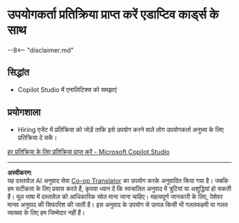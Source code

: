 <!--
CO_OP_TRANSLATOR_METADATA:
{
  "original_hash": "729a62989ca37495e9c42888d3933137",
  "translation_date": "2025-10-21T17:56:19+00:00",
  "source_file": "docs/operative-preview/11-obtain-user-feedback/README.md",
  "language_code": "hi"
}
-->
# उपयोगकर्ता प्रतिक्रिया प्राप्त करें एडाप्टिव कार्ड्स के साथ

--8<-- "disclaimer.md"

## सिद्धांत

- Copilot Studio में एनालिटिक्स को समझाएं

## प्रयोगशाला

- Hiring एजेंट में प्रतिक्रिया को जोड़ें ताकि इसे उपयोग करने वाले लोग उपयोगकर्ता अनुभव के लिए प्रतिक्रिया दे सकें।

[हर प्रतिक्रिया के लिए प्रतिक्रिया प्राप्त करें - Microsoft Copilot Studio](https://learn.microsoft.com/microsoft-copilot-studio/guidance/adaptive-card-add-feedback-for-every-response)

---

**अस्वीकरण**:  
यह दस्तावेज़ AI अनुवाद सेवा [Co-op Translator](https://github.com/Azure/co-op-translator) का उपयोग करके अनुवादित किया गया है। जबकि हम सटीकता के लिए प्रयास करते हैं, कृपया ध्यान दें कि स्वचालित अनुवाद में त्रुटियां या अशुद्धियां हो सकती हैं। मूल भाषा में दस्तावेज़ को आधिकारिक स्रोत माना जाना चाहिए। महत्वपूर्ण जानकारी के लिए, पेशेवर मानव अनुवाद की सिफारिश की जाती है। इस अनुवाद के उपयोग से उत्पन्न किसी भी गलतफहमी या गलत व्याख्या के लिए हम जिम्मेदार नहीं हैं।